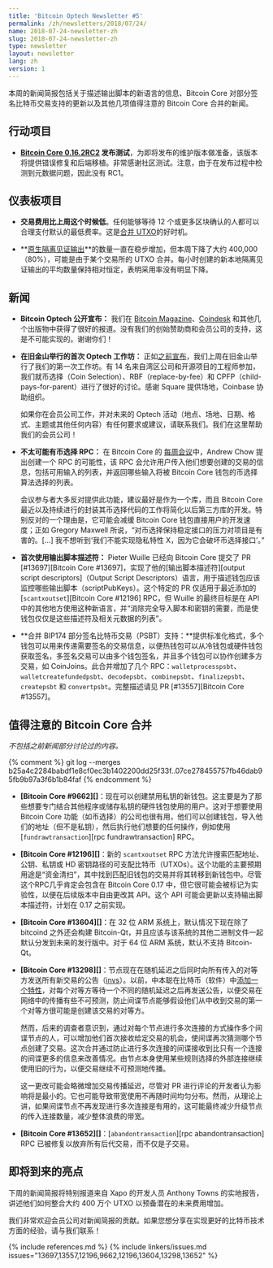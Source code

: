 ```yaml
---
title: 'Bitcoin Optech Newsletter #5'
permalink: /zh/newsletters/2018/07/24/
name: 2018-07-24-newsletter-zh
slug: 2018-07-24-newsletter-zh
type: newsletter
layout: newsletter
lang: zh
version: 1
---
```


本周的新闻简报包括关于描述输出脚本的新语言的信息、Bitcoin Core 对部分签名比特币交易支持的更新以及其他几项值得注意的 Bitcoin Core 合并的新闻。

## 行动项目

- **<!--bitcoin-core-0.16.2-2rc2-->[Bitcoin Core 0.16.2RC2][] 发布测试**，为即将发布的维护版本做准备，该版本将提供错误修复和后端移植。非常感谢社区测试。注意，由于在发布过程中检测到元数据问题，因此没有 RC1。

## 仪表板项目

- **<!--transaction-fees-are-lower-->交易费用比上周这个时候低**。任何能够等待 12 个或更多区块确认的人都可以合理支付默认的最低费率。这是[合并 UTXO][consolidate UTXOs]的好时机。

- **<!--the-number-of-native-segwit-outputs-->[原生隔离见证输出][p2shinfo bech32]**的数量一直在稳步增加，但本周下降了大约 400,000（80%），可能是由于某个交易所的 UTXO 合并。每小时创建的新本地隔离见证输出的平均数量保持相对恒定，表明采用率没有明显下降。

## 新闻

- **<!--bitcoin-optech-publicly-announced-->Bitcoin Optech 公开宣布：** 我们在 [Bitcoin Magazine][announce bmag]、[Coindesk][announce cdesk] 和其他几个出版物中获得了很好的报道。没有我们的创始赞助商和会员公司的支持，这是不可能实现的。谢谢你们！

- **<!--first-optech-workshop-held-in-san-francisco-->在旧金山举行的首次 Optech 工作坊：** 正如[之前宣布][workshop announce]，我们上周在旧金山举行了我们的第一次工作坊。有 14 名来自湾区公司和开源项目的工程师参加，我们就币选择（Coin Selection）、RBF（replace-by-fee）和 CPFP（child-pays-for-parent）进行了很好的讨论。感谢 Square 提供场地，Coinbase 协助组织。

  如果你在会员公司工作，并对未来的 Optech 活动（地点、场地、日期、格式、主题或其他任何内容）有任何要求或建议，请联系我们。我们在这里帮助我们的会员公司！

- **<!--coin-selection-rpc-unlikely-->不太可能有币选择 RPC：** 在 Bitcoin Core 的 [每周会议][bcc meeting 7/19]中，Andrew Chow 提出创建一个 RPC 的可能性，该 RPC 会允许用户传入他们想要创建的交易的信息，包括可用输入的列表，并返回哪些输入将被 Bitcoin Core 钱包的币选择算法选择的列表。

    会议参与者大多反对提供此功能，建议最好是作为一个库，而且 Bitcoin Core 最近以及持续进行的封装其币选择代码的工作将简化以后第三方库的开发。特别反对的一个理由是，它可能会减缓 Bitcoin Core 钱包直接用户的开发速度；正如 Gregory Maxwell 所说，“对币选择保持稳定接口的压力对项目是有害的。[...] 我不想听到‘我们不能实现隐私特性 X，因为它会破坏币选择接口’。”

- **<!--first-use-of-output-script-descriptors-->首次使用输出脚本描述符：** Pieter Wuille 已经向 Bitcoin Core 提交了 PR [#13697][Bitcoin Core #13697]，实现了他的[输出脚本描述符][output script
  descriptors]（Output Script Descriptors）语言，用于描述钱包应该监控哪些输出脚本（scriptPubKeys）。这个特定的 PR 仅适用于最近添加的 [`scantxoutset`][Bitcoin Core #12196] RPC，但 Wuille 的最终目标是在 API 中的其他地方使用这种新语言，并“消除完全导入脚本和密钥的需要，而是使钱包仅仅是这些描述符及相关元数据的列表”。

- **<!--bip174-partially-signed-bitcoin-transaction-support-merged-->合并 BIP174 部分签名比特币交易（PSBT）支持：**提供标准化格式，多个钱包可以用来传递需要签名的交易信息，以便热钱包可以从冷钱包或硬件钱包获取签名，多签名交易可以由多个钱包签名，并且多个钱包可以协作创建多方交易，如 CoinJoins。此合并增加了几个 RPC：`walletprocesspsbt`、`walletcreatefundedpsbt`、`decodepsbt`、`combinepsbt`、`finalizepsbt`、`createpsbt` 和 `convertpsbt`。完整描述请见 PR [#13557][Bitcoin Core #13557]。

## 值得注意的 Bitcoin Core 合并

*不包括之前新闻部分讨论过的内容。*


{% comment %}
git log --merges b25a4c2284babdf1e8cf0ec3b1402200dd25f33f..07ce278455757fb46dab95fb9b97a3f6b1b84faf
{% endcomment %}

- **<!--bitcoin-core-9662-->[Bitcoin Core #9662][]**：现在可以创建禁用私钥的新钱包。这主要是为了那些想要专门结合其他程序或储存私钥的硬件钱包使用的用户。这对于想要使用 Bitcoin Core 功能（如币选择）的公司也很有用，他们可以创建钱包，导入他们的地址（但不是私钥），然后执行他们想要的任何操作，例如使用 [`fundrawtransaction`][rpc fundrawtransaction] RPC。

- **<!--bitcoin-core-12196-->[Bitcoin Core #12196][]**：新的 `scantxoutset` RPC 方法允许搜索匹配地址、公钥、私钥或 HD 密钥路径的可支配比特币（UTXOs）。这个功能的主要预期用途是“资金清扫”，其中找到匹配旧钱包的交易并将其转移到新钱包中。尽管这个RPC几乎肯定会包含在 Bitcoin Core 0.17 中，但它很可能会被标记为实验性，以便在后续版本中自由更改其 API。这个 API 可能会更新以支持输出脚本描述符，计划在 0.17 之前实现。

- **<!--bitcoin-core-13604-->[Bitcoin Core #13604][]**：在 32 位 ARM 系统上，默认情况下现在除了 bitcoind 之外还会构建 Bitcoin-Qt，并且应该与该系统的其他二进制文件一起默认分发到未来的发行版中。对于 64 位 ARM 系统，默认不支持 Bitcoin-Qt。

- **<!--bitcoin-core-13298-->[Bitcoin Core #13298][]**：节点现在在随机延迟之后同时向所有传入的对等方发送所有新交易的公告（[invs][inv]）。以前，中本聪在比特币（软件）中[添加一个特性][rand delay]，对每个对等方等待一个不同的随机延迟之后再发送公告，以便交易在网络中的传播有些不可预测，防止间谍节点能够假设他们从中收到交易的第一个对等方很可能是创建该交易的对等方。

    然而，后来的调查者意识到，通过对每个节点进行多次连接的方式操作多个间谍节点的人，可以增加他们首次接收给定交易的机会，使间谍再次猜测哪个节点创建了交易。这次合并通过防止进行多次连接的间谍接收到比只有一个连接的间谍更多的信息来改善情况。由节点本身使用某些规则选择的外部连接继续使用旧的行为，以便交易继续不可预测地传播。

    这一更改可能会略微增加交易传播延迟，尽管对 PR 进行评论的开发者认为影响将是最小的。它也可能导致带宽使用不再随时间均匀分布。然而，从理论上讲，如果间谍节点不再发现进行多次连接是有用的，这可能最终减少升级节点的传入连接数量，减少整体浪费的带宽。

- **<!--bitcoin-core-13652-->[Bitcoin Core #13652][]**：[`abandontransaction`][rpc abandontransaction] RPC 已被修复以放弃所有后代交易，而不仅是子交易。

## 即将到来的亮点

下周的新闻简报将特别报道来自 Xapo 的开发人员 Anthony Towns 的实地报告，讲述他们如何整合大约 400 万个 UTXO 以预备潜在的未来费用增加。

我们非常欢迎会员公司对新闻简报的贡献。如果您想分享在实现更好的比特币技术方面的经验，请与我们联系！

[bcc meeting 7/19]: https://bitcoincore.org/en/meetings/2018/07/19/
[rand delay]: https://github.com/bitcoin/bitcoin/commit/22f721dbf23cf5ce9e3ded9bcfb65a3894cc0f8c#diff-118fcbaaba162ba17933c7893247df3aR718
[p2shinfo bech32]: https://p2sh.info/dashboard/db/bech32-statistics?orgId=1
[consolidate utxos]: https://en.bitcoin.it/wiki/Techniques_to_reduce_transaction_fees#Consolidation
[Bitcoin Core 0.16.2rc2]: https://bitcoincore.org/bin/bitcoin-core-0.16.2/test.rc2/
[announce bmag]: https://bitcoinmagazine.com/articles/chaincode-devs-google-alumni-create-industry-group-help-bitcoin-scale/
[announce cdesk]: https://www.coindesk.com/bitcoins-biggest-startups-are-backing-a-new-effort-to-keep-fees-low/
[inv]: https://bitcoin.org/en/developer-reference#inv
[workshop announce]: /en/newsletters/2018/06/26/#first-optech-workshop

{% include references.md %}
{% include linkers/issues.md issues="13697,13557,12196,9662,12196,13604,13298,13652" %}
